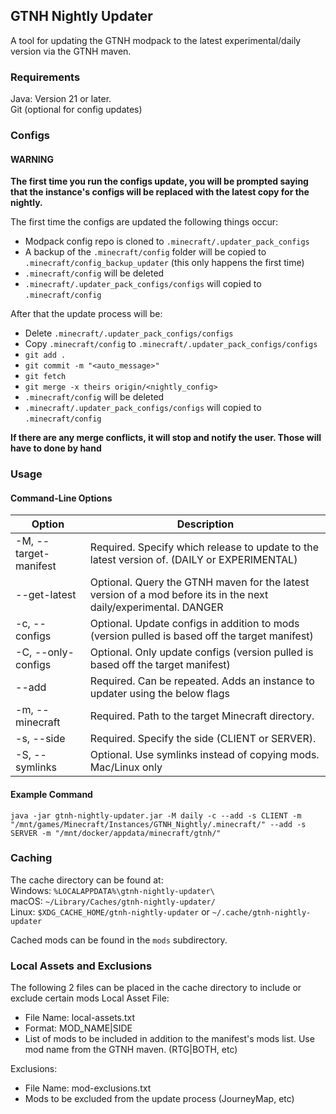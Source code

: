 
## GTNH Nightly Updater
A tool for updating the GTNH modpack to the latest experimental/daily version via the GTNH maven.

### Requirements
Java: Version 21 or later.  
Git (optional for config updates)

### Configs
#### WARNING
**The first time you run the configs update, you will be prompted saying that the instance's configs will be replaced with the latest copy for the nightly.**  

The first time the configs are updated the following things occur:
* Modpack config repo is cloned to `.minecraft/.updater_pack_configs`
* A backup of the `.minecraft/config` folder will be copied to `.minecraft/config_backup_updater` (this only happens the first time)
* `.minecraft/config` will be deleted
* `.minecraft/.updater_pack_configs/configs` will copied to `.minecraft/config`

After that the update process will be:
* Delete `.minecraft/.updater_pack_configs/configs`
* Copy `.minecraft/config` to `.minecraft/.updater_pack_configs/configs`
* `git add .`
* `git commit -m "<auto_message>"`
* `git fetch`
* `git merge -x theirs origin/<nightly_config>`
* `.minecraft/config` will be deleted
* `.minecraft/.updater_pack_configs/configs` will copied to `.minecraft/config`

**If there are any merge conflicts, it will stop and notify the user. Those will have to done by hand**


### Usage
#### Command-Line Options
|Option| Description                                                               |  
|---|---------------------------------------------------------------------------|
|-M, --target-manifest| Required. Specify which release to update to the latest version of. (DAILY or EXPERIMENTAL) |
|--get-latest| Optional. Query the GTNH maven for the latest version of a mod before its in the next daily/experimental. DANGER |
|-c, --configs| Optional. Update configs in addition to mods (version pulled is based off the target manifest) |
|-C, --only-configs| Optional. Only update configs (version pulled is based off the target manifest) |
|--add| Required. Can be repeated. Adds an instance to updater using the below flags                    |
|-m, --minecraft| Required. Path to the target Minecraft directory.                         
| -s, --side| Required. Specify the side (CLIENT or SERVER).                            |
|-S, --symlinks| Optional. Use symlinks instead of copying mods. Mac/Linux only            |  

#### Example Command

`java -jar gtnh-nightly-updater.jar -M daily -c --add -s CLIENT -m "/mnt/games/Minecraft/Instances/GTNH_Nightly/.minecraft/" --add -s SERVER -m "/mnt/docker/appdata/minecraft/gtnh/"`

### Caching
The cache directory can be found at:  
Windows: `%LOCALAPPDATA%\gtnh-nightly-updater\`  
macOS: `~/Library/Caches/gtnh-nightly-updater/`  
Linux: `$XDG_CACHE_HOME/gtnh-nightly-updater` or `~/.cache/gtnh-nightly-updater`  

Cached mods can be found in the `mods` subdirectory.

### Local Assets and Exclusions
The following 2 files can be placed in the cache directory to include or exclude certain mods
Local Asset File:
- File Name: local-assets.txt
- Format: MOD_NAME|SIDE
- List of mods to be included in addition to the manifest's mods list. Use mod name from the GTNH maven. (RTG|BOTH, etc)

Exclusions:  
- File Name: mod-exclusions.txt
- Mods to be excluded from the update process (JourneyMap, etc)
